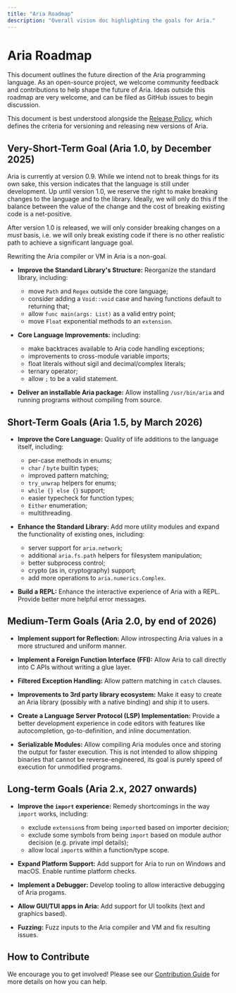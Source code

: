 ```yaml
---
title: "Aria Roadmap"
description: "Overall vision doc highlighting the goals for Aria."
---
```


# Aria Roadmap

This document outlines the future direction of the Aria programming language. As an open-source project, we welcome community feedback and contributions to help shape the future of Aria. Ideas outside this roadmap are very welcome, and can be filed as GitHub issues to begin discussion.

This document is best understood alongside the [Release Policy](release_policy.md), which defines the criteria for versioning and releasing new versions of Aria.

## Very-Short-Term Goal (Aria 1.0, by December 2025)

Aria is currently at version 0.9. While we intend not to break things for its own sake, this version indicates that the language is still under development.
Up until version 1.0, we reserve the right to make breaking changes to the language and to the library. Ideally, we will only do this if the balance between the value of the change and the cost of breaking existing code is a net-positive.

After version 1.0 is released, we will only consider breaking changes on a *must* basis, i.e. we will only break existing code if there is no other realistic path to achieve a significant language goal.

Rewriting the Aria compiler or VM in Aria is a non-goal.

*   **Improve the Standard Library's Structure:** Reorganize the standard library, including:
    - move `Path` and `Regex` outside the core language;
    - consider adding a `Void::void` case and having functions default to returning that;
    - allow `func main(args: List)` as a valid entry point;
    - move `Float` exponential methods to an `extension`.

*   **Core Language Improvements:** including:
    - make backtraces available to Aria code handling exceptions;
    - improvements to cross-module variable imports;
    - float literals without sigil and decimal/complex literals;
    - ternary operator;
    - allow `;` to be a valid statement.

*   **Deliver an installable Aria package:** Allow installing `/usr/bin/aria` and running programs without compiling from source.

## Short-Term Goals (Aria 1.5, by March 2026)

*   **Improve the Core Language:** Quality of life additions to the language itself, including:
    - per-case methods in enums;
    - `char` / `byte` builtin types;
    - improved pattern matching;
    - `try_unwrap` helpers for enums;
    - `while {} else {}` support;
    - easier typecheck for function types;
    - `Either` enumeration;
    - multithreading.

*   **Enhance the Standard Library:** Add more utility modules and expand the functionality of existing ones, including:
    - server support for `aria.network`;
    - additional `aria.fs.path` helpers for filesystem manipulation;
    - better subprocess control;
    - crypto (as in, cryptography) support;
    - add more operations to `aria.numerics.Complex`.

*   **Build a REPL:** Enhance the interactive experience of Aria with a REPL. Provide better more helpful error messages.

## Medium-Term Goals (Aria 2.0, by end of 2026)

*   **Implement support for Reflection:** Allow introspecting Aria values in a more structured and uniform manner.

*   **Implement a Foreign Function Interface (FFI):** Allow Aria to call directly into C APIs without writing a glue layer.

*   **Filtered Exception Handling:** Allow pattern matching in `catch` clauses.

*   **Improvements to 3rd party library ecosystem:** Make it easy to create an Aria library (possibly with a native binding) and ship it to users.

*   **Create a Language Server Protocol (LSP) Implementation:** Provide a better development experience in code editors with features like autocompletion, go-to-definition, and inline documentation.

*   **Serializable Modules:** Allow compiling Aria modules once and storing the output for faster execution. This is not intended to allow shipping binaries that cannot be reverse-engineered, its goal is purely speed of execution for unmodified programs.

## Long-term Goals (Aria 2.x, 2027 onwards)

*   **Improve the `import` experience:** Remedy shortcomings in the way `import` works, including:
    - exclude `extension`s from being `import`ed based on importer decision;
    - exclude some symbols from being `import` based on module author decision (e.g. private impl details);
    - allow local `import`s within a function/type scope.

*   **Expand Platform Support:** Add support for Aria to run on Windows and macOS. Enable runtime platform checks.

*   **Implement a Debugger:** Develop tooling to allow interactive debugging of Aria progams.

*   **Allow GUI/TUI apps in Aria:** Add support for UI toolkits (text and graphics based).

*   **Fuzzing:** Fuzz inputs to the Aria compiler and VM and fix resulting issues.

## How to Contribute

We encourage you to get involved! Please see our [Contribution Guide](CONTRIBUTING.md) for more details on how you can help.
